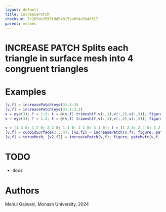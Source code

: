 ```yaml
---
layout: default
title: increasePatch
checksum: 7c265de3597fddb48152a0f4a3649317
parent: meshes
---
```



 
# INCREASE PATCH Splits each triangle in surface mesh into 4 congruent triangles
 
# Examples
```matlab
[v,f] = increasePatch(eye(3),1:3)
[v,f] = increasePatch(eye(3),1:3,2)
v = eye(3); f = 1:3; t = @(v,f) trimesh(f,v(:,1),v(:,2),v(:,3)); figure; t(v,f); [v,f] = increasePatch(v,f); hold on; t(v,f);
v = eye(3); f = 1:3; t = @(v,f) trimesh(f,v(:,1),v(:,2),v(:,3)); figure; t(v,f); [v,f] = increasePatch(v,f,4); hold on; t(v,f);
```
```matlab
v = [1 3 0; 1 2 0; 2 2 0; 1 1 0; 2 1 0; 3 1 0]; f = [1 2 3; 2 4 5; 3 2 5; 3 5 6]; [v2,f2] = increasePatch(v,f); figure; patchvfc(v,f,[],'LineStyle', '--', 'FaceAlpha', 0,'LineWidth',2); hold on; patchvfc(v2,f2); axis equal tight;
[v,f] = cuboidSurface(2,3,4); [v2,f2] = increasePatch(v,f); figure; patchvfc(v,f,[],'LineStyle', '--', 'FaceAlpha', 0,'LineWidth',2); hold on; patchvfc(v2,f2); axis equal tight;
[v,f] = torusMesh; [v2,f2] = increasePatch(v,f); figure; patchvfc(v,f,[],'LineStyle', '--', 'FaceAlpha', 0,'LineWidth',2); hold on; patchvfc(v2,f2); axis equal tight;
```
 
# TODO
-  docs 
 
# Authors

Mehul Gajwani, Monash University, 2024

